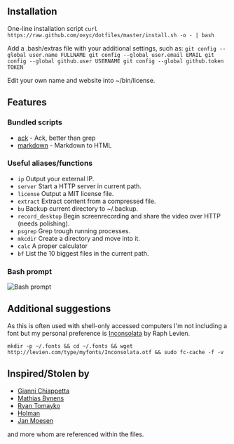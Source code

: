 ## Installation

One-line installation script
``
curl https://raw.github.com/oxyc/dotfiles/master/install.sh -o - | bash
``

Add a .bash/extras file with your additional settings, such as:
``
git config --global user.name FULLNAME
git config --global user.email EMAIL
git config --global github.user USERNAME
git config --global github.token TOKEN
``

Edit your own name and website into ~/bin/license.

## Features

### Bundled scripts

- [ack](http://betterthangrep.com/) - Ack, better than grep
- [markdown](http://daringfireball.net/projects/markdown/) - Markdown to HTML

### Useful aliases/functions
- `ip` Output your external IP.
- `server` Start a HTTP server in current path.
- `license` Output a MIT license file.
- `extract` Extract content from a compressed file.
- `bu` Backup current directory to ~/.backup.
- `record_desktop` Begin screenrecording and share the video over HTTP (needs polishing).
- `psgrep` Grep trough running processes.
- `mkcdir` Create a directory and move into it.
- `calc` A proper calculator
- `bf` List the 10 biggest files in the current path.

### Bash prompt

![Bash prompt](http://i.imgur.com/2asnT.png)

## Additional suggestions

As this is often used with shell-only accessed computers I'm not including a
font but my personal preference is [Inconsolata](http://levien.com/type/myfonts/inconsolata.html) by Raph Levien.

``
mkdir -p ~/.fonts && cd ~/.fonts && wget http://levien.com/type/myfonts/Inconsolata.otf && sudo fc-cache -f -v
``

## Inspired/Stolen by

- [Gianni Chiappetta](https://github.com/gf3/dotfiles)
- [Mathias Bynens](https://github.com/mathiasbynens/dotfiles)
- [Ryan Tomayko](https://github.com/rtomayko/dotfiles)
- [Holman](https://github.com/holman/dotfiles)
- [Jan Moesen](https://github.com/janmoesen/tilde)

and more whom are referenced within the files.
